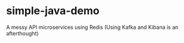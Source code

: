 # simple-java-demo
A messy API microservices using Redis (Using Kafka and Kibana is an afterthought)
